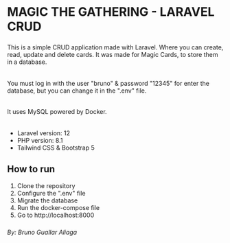 # MAGIC THE GATHERING - LARAVEL CRUD
###
This is a simple CRUD application made with Laravel.
Where you can create, read, update and delete cards.
It was made for Magic Cards, to store them in a database.
######
You must log in with the user "bruno" & password "12345" for enter the database, but you can change it in the ".env" file.
######
It uses MySQL powered by Docker.
######
- Laravel version: 12
- PHP version: 8.1
- Tailwind CSS & Bootstrap 5
####
## How to run
1. Clone the repository
2. Configure the ".env" file
3. Migrate the database
4. Run the docker-compose file
5. Go to http://localhost:8000
###
###### By: Bruno Guallar Aliaga
